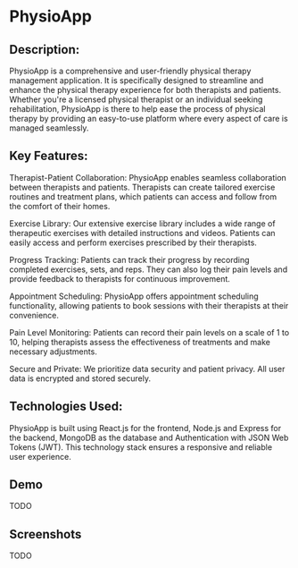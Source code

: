 # PhysioApp


## Description:

PhysioApp is a comprehensive and user-friendly physical therapy management application. It is specifically designed to streamline and enhance the physical therapy experience for both therapists and patients. Whether you're a licensed physical therapist or an individual seeking rehabilitation, PhysioApp is there to help ease the process of physical therapy by providing an easy-to-use platform where every aspect of care is managed seamlessly. 

## Key Features:

Therapist-Patient Collaboration: PhysioApp enables seamless collaboration between therapists and patients. Therapists can create tailored exercise routines and treatment plans, which patients can access and follow from the comfort of their homes.

Exercise Library: Our extensive exercise library includes a wide range of therapeutic exercises with detailed instructions and videos. Patients can easily access and perform exercises prescribed by their therapists.

Progress Tracking: Patients can track their progress by recording completed exercises, sets, and reps. They can also log their pain levels and provide feedback to therapists for continuous improvement.

Appointment Scheduling: PhysioApp offers appointment scheduling functionality, allowing patients to book sessions with their therapists at their convenience.

Pain Level Monitoring: Patients can record their pain levels on a scale of 1 to 10, helping therapists assess the effectiveness of treatments and make necessary adjustments.

Secure and Private: We prioritize data security and patient privacy. All user data is encrypted and stored securely.

## Technologies Used:

PhysioApp is built using React.js for the frontend, Node.js and Express for the backend, MongoDB as the database and Authentication with JSON Web Tokens (JWT). This technology stack ensures a responsive and reliable user experience.

## Demo
TODO

## Screenshots
TODO
